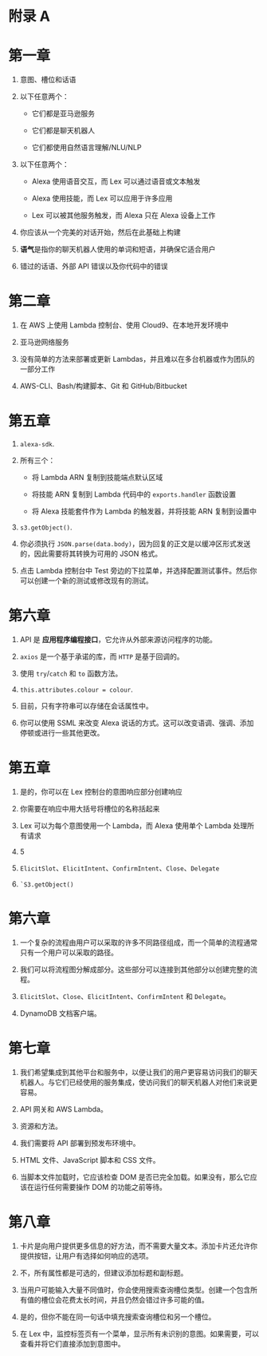 # 附录 A

# 第一章

1.  意图、槽位和话语

1.  以下任意两个：

    +   它们都是亚马逊服务

    +   它们都是聊天机器人

    +   它们都使用自然语言理解/NLU/NLP

1.  以下任意两个：

    +   Alexa 使用语音交互，而 Lex 可以通过语音或文本触发

    +   Alexa 使用技能，而 Lex 可以应用于许多应用

    +   Lex 可以被其他服务触发，而 Alexa 只在 Alexa 设备上工作

1.  你应该从一个完美的对话开始，然后在此基础上构建

1.  **语气**是指你的聊天机器人使用的单词和短语，并确保它适合用户

1.  错过的话语、外部 API 错误以及你代码中的错误

# 第二章

1.  在 AWS 上使用 Lambda 控制台、使用 Cloud9、在本地开发环境中

1.  亚马逊网络服务

1.  没有简单的方法来部署或更新 Lambdas，并且难以在多台机器或作为团队的一部分工作

1.  AWS-CLI、Bash/构建脚本、Git 和 GitHub/Bitbucket

# 第五章

1.  `alexa-sdk`.

1.  所有三个：

    +   将 Lambda ARN 复制到技能端点默认区域

    +   将技能 ARN 复制到 Lambda 代码中的 `exports.handler` 函数设置

    +   将 Alexa 技能套件作为 Lambda 的触发器，并将技能 ARN 复制到设置中

1.  `s3.getObject()`.

1.  你必须执行 `JSON.parse(data.body)`，因为回复的正文是以缓冲区形式发送的，因此需要将其转换为可用的 JSON 格式。

1.  点击 Lambda 控制台中 Test 旁边的下拉菜单，并选择配置测试事件。然后你可以创建一个新的测试或修改现有的测试。

# 第六章

1.  API 是 **应用程序编程接口**，它允许从外部来源访问程序的功能。

1.  `axios` 是一个基于承诺的库，而 `HTTP` 是基于回调的。

1.  使用 `try`/`catch` 和 `to` 函数方法。

1.  `this.attributes.colour = colour`.

1.  目前，只有字符串可以存储在会话属性中。

1.  你可以使用 SSML 来改变 Alexa 说话的方式。这可以改变语调、强调、添加停顿或进行一些其他更改。

# 第五章

1.  是的，你可以在 Lex 控制台的意图响应部分创建响应

1.  你需要在响应中用大括号将槽位的名称括起来

1.  Lex 可以为每个意图使用一个 Lambda，而 Alexa 使用单个 Lambda 处理所有请求

1.  5

1.  `ElicitSlot`、`ElicitIntent`、`ConfirmIntent`、`Close`、`Delegate`

1.  `` `S3.getObject() ``

# 第六章

1.  一个复杂的流程由用户可以采取的许多不同路径组成，而一个简单的流程通常只有一个用户可以采取的路径。

1.  我们可以将流程图分解成部分。这些部分可以连接到其他部分以创建完整的流程。

1.  `ElicitSlot`、`Close`、`ElicitIntent`、`ConfirmIntent` 和 `Delegate`。

1.  DynamoDB 文档客户端。

# 第七章

1.  我们希望集成到其他平台和服务中，以便让我们的用户更容易访问我们的聊天机器人。与它们已经使用的服务集成，使访问我们的聊天机器人对他们来说更容易。

1.  API 网关和 AWS Lambda。

1.  资源和方法。

1.  我们需要将 API 部署到预发布环境中。

1.  HTML 文件、JavaScript 脚本和 CSS 文件。

1.  当脚本文件加载时，它应该检查 DOM 是否已完全加载。如果没有，那么它应该在运行任何需要操作 DOM 的功能之前等待。

# 第八章

1.  卡片是向用户提供更多信息的好方法，而不需要大量文本。添加卡片还允许你提供按钮，让用户有选择如何响应的选项。

1.  不，所有属性都是可选的，但建议添加标题和副标题。

1.  当用户可能输入大量不同值时，你会使用搜索查询槽位类型。创建一个包含所有值的槽位会花费太长时间，并且仍然会错过许多可能的值。

1.  是的，但你不能在同一句话中填充搜索查询槽位和另一个槽位。

1.  在 Lex 中，监控标签页有一个菜单，显示所有未识别的意图。如果需要，可以查看并将它们直接添加到意图中。
